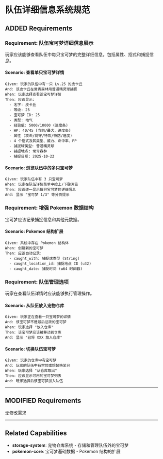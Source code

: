 # 队伍详细信息系统规范

## ADDED Requirements

### Requirement: 队伍宝可梦详细信息展示

玩家应该能够查看队伍中每只宝可梦的完整详细信息，包括属性、招式和捕捉信息。

#### Scenario: 查看单只宝可梦详情

```
Given: 玩家的队伍中有一只 Lv.25 的皮卡丘
And: 该皮卡丘在常青森林用普通精灵球捕捉
When: 玩家选择查看该宝可梦详情
Then: 应该显示:
  - 名字: 皮卡丘
  - 等级: 25
  - 宝可梦 ID: 25
  - 类型: 电气
  - 经验值: 5000/10000 (进度条)
  - HP: 40/45 (当前/最大，进度条)
  - 属性 (攻击/防守/特攻/特防/速度)
  - 4 个招式及其类型、威力、命中率、PP
  - 捕捉球类型: 普通精灵球
  - 捕捉地点: 常青森林
  - 捕捉日期: 2025-10-22
```

#### Scenario: 浏览队伍中的多只宝可梦

```
Given: 玩家队伍中有 3 只宝可梦
When: 玩家在队伍详情菜单中按上/下键浏览
Then: 应该逐一显示每只宝可梦的详细信息
And: 显示 "宝可梦 1/3" 等分页提示
```

### Requirement: 增强 Pokemon 数据结构

宝可梦应该记录捕捉信息和其他元数据。

#### Scenario: Pokemon 结构扩展

```
Given: 系统中存在 Pokemon 结构体
When: 创建新的宝可梦
Then: 应该自动记录:
  - caught_with: 捕捉球类型 (String)
  - caught_location_id: 捕捉地点 ID (u32)
  - caught_date: 捕捉时间 (u64 时间戳)
```

### Requirement: 队伍管理选项

玩家在查看队伍详情时应该能够执行管理操作。

#### Scenario: 从队伍放入宠物仓库

```
Given: 玩家正在查看一只宝可梦的详情
And: 该宝可梦不是最后活跃的宝可梦
When: 玩家选择 "放入仓库"
Then: 该宝可梦应该被移动到仓库
And: 显示 "已将 XXX 放入仓库"
```

#### Scenario: 切换队伍宝可梦

```
Given: 玩家的仓库中有宝可梦
And: 玩家的队伍中有空位或想替换某只
When: 玩家选择 "从仓库取出"
Then: 应该显示可用的宝可梦列表
And: 玩家选择后该宝可梦加入队伍
```

---

## MODIFIED Requirements

无修改需求

---

## Related Capabilities

- **storage-system**: 宠物仓库系统 - 存储和管理队伍外的宝可梦
- **pokemon-core**: 宝可梦基础数据 - Pokemon 结构的扩展
